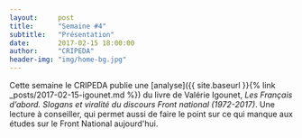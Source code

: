 ```yaml
---
layout:     post
title:      "Semaine #4"
subtitle:   "Présentation"
date:       2017-02-15 18:00:00
author:     "CRIPEDA"
header-img: "img/home-bg.jpg"
---
```


Cette semaine le CRIPEDA publie une [analyse]({{ site.baseurl }}{% link _posts/2017-02-15-igounet.md %}) du livre de Valérie Igounet, _Les Français d’abord. Slogans et viralité du discours Front national (1972-2017)_. Une lecture à conseiller, qui permet aussi de faire le point sur ce qui manque aux études sur le Front National aujourd'hui.
